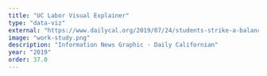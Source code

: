 ```yaml
---
title: "UC Labor Visual Explainer"
type: "data-viz"
external: "https://www.dailycal.org/2019/07/24/students-strike-a-balance-between-academics-and-part-time-employment/"
image: "work-study.png"
description: "Information News Graphic · Daily Californian"
year: "2019"
order: 37.0
---
```

